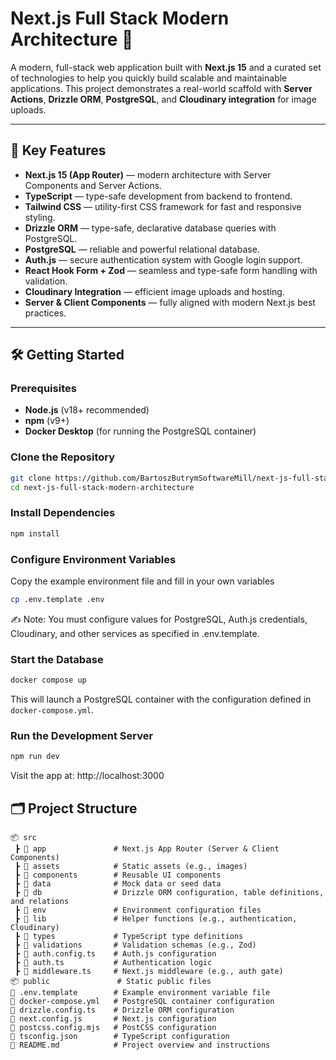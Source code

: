 # Next.js Full Stack Modern Architecture 🚀

A modern, full-stack web application built with **Next.js 15** and a curated set of technologies to help you quickly build scalable and maintainable applications. This project demonstrates a real-world scaffold with **Server Actions**, **Drizzle ORM**, **PostgreSQL**, and **Cloudinary integration** for image uploads.

---

## 🚀 Key Features

- **Next.js 15 (App Router)** — modern architecture with Server Components and Server Actions.
- **TypeScript** — type-safe development from backend to frontend.
- **Tailwind CSS** — utility-first CSS framework for fast and responsive styling.
- **Drizzle ORM** — type-safe, declarative database queries with PostgreSQL.
- **PostgreSQL** — reliable and powerful relational database.
- **Auth.js** — secure authentication system with Google login support.
- **React Hook Form + Zod** — seamless and type-safe form handling with validation.
- **Cloudinary Integration** — efficient image uploads and hosting.
- **Server & Client Components** — fully aligned with modern Next.js best practices.

---

## 🛠️ Getting Started

### Prerequisites

- **Node.js** (v18+ recommended)
- **npm** (v9+)
- **Docker Desktop** (for running the PostgreSQL container)

### Clone the Repository

```bash
git clone https://github.com/BartoszButrymSoftwareMill/next-js-full-stack-modern-architecture
cd next-js-full-stack-modern-architecture
```

### Install Dependencies

```bash
npm install
```

### Configure Environment Variables

Copy the example environment file and fill in your own variables

```bash
cp .env.template .env
```

✍️ Note: You must configure values for PostgreSQL, Auth.js credentials, Cloudinary, and other services as specified in .env.template.

### Start the Database

```bash
docker compose up
```

This will launch a PostgreSQL container with the configuration defined in `docker-compose.yml`.

### Run the Development Server

```bash
npm run dev
```

Visit the app at: http://localhost:3000

## 🗂️ Project Structure

```
📦 src
 ┣ 📂 app               # Next.js App Router (Server & Client Components)
 ┣ 📂 assets            # Static assets (e.g., images)
 ┣ 📂 components        # Reusable UI components
 ┣ 📂 data              # Mock data or seed data
 ┣ 📂 db                # Drizzle ORM configuration, table definitions, and relations
 ┣ 📂 env               # Environment configuration files
 ┣ 📂 lib               # Helper functions (e.g., authentication, Cloudinary)
 ┣ 📂 types             # TypeScript type definitions
 ┣ 📂 validations       # Validation schemas (e.g., Zod)
 ┣ 📄 auth.config.ts    # Auth.js configuration
 ┣ 📄 auth.ts           # Authentication logic
 ┣ 📄 middleware.ts     # Next.js middleware (e.g., auth gate)
📦 public               # Static public files
📄 .env.template        # Example environment variable file
📄 docker-compose.yml   # PostgreSQL container configuration
📄 drizzle.config.ts    # Drizzle ORM configuration
📄 next.config.js       # Next.js configuration
📄 postcss.config.mjs   # PostCSS configuration
📄 tsconfig.json        # TypeScript configuration
📄 README.md            # Project overview and instructions
```
